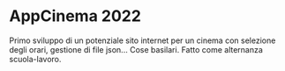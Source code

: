 # AppCinema 2022
Primo sviluppo di un potenziale sito internet per un cinema con selezione degli orari, gestione di file json... Cose basilari.
Fatto come alternanza scuola-lavoro.
